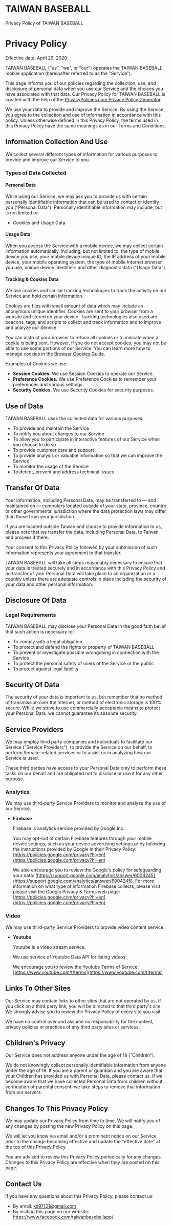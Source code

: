 TAIWAN BASEBALL
===============

Privacy Policy of TAIWAN BASEBALL

Privacy Policy
==============

Effective date: April 29, 2020

TAIWAN BASEBALL ("us", "we", or "our") operates the TAIWAN BASEBALL
mobile application (hereinafter referred to as the "Service").

This page informs you of our policies regarding the collection, use, and
disclosure of personal data when you use our Service and the choices you
have associated with that data. Our Privacy Policy for TAIWAN BASEBALL
is created with the help of the [PrivacyPolicies.com Privacy Policy
Generator](https://www.privacypolicies.com/free-privacy-policy-generator/).

We use your data to provide and improve the Service. By using the
Service, you agree to the collection and use of information in
accordance with this policy. Unless otherwise defined in this Privacy
Policy, the terms used in this Privacy Policy have the same meanings as
in our Terms and Conditions.

Information Collection And Use
------------------------------

We collect several different types of information for various purposes
to provide and improve our Service to you.

### Types of Data Collected

#### Personal Data

While using our Service, we may ask you to provide us with certain
personally identifiable information that can be used to contact or
identify you ("Personal Data"). Personally identifiable information may
include, but is not limited to:

-   Cookies and Usage Data

#### Usage Data

When you access the Service with a mobile device, we may collect certain
information automatically, including, but not limited to, the type of
mobile device you use, your mobile device unique ID, the IP address of
your mobile device, your mobile operating system, the type of mobile
Internet browser you use, unique device identifiers and other diagnostic
data ("Usage Data").

#### Tracking & Cookies Data

We use cookies and similar tracking technologies to track the activity
on our Service and hold certain information.

Cookies are files with small amount of data which may include an
anonymous unique identifier. Cookies are sent to your browser from a
website and stored on your device. Tracking technologies also used are
beacons, tags, and scripts to collect and track information and to
improve and analyze our Service.

You can instruct your browser to refuse all cookies or to indicate when
a cookie is being sent. However, if you do not accept cookies, you may
not be able to use some portions of our Service. You can learn more how
to manage cookies in the [Browser Cookies
Guide](https://privacypolicies.com/blog/how-to-delete-cookies/).

Examples of Cookies we use:

-   **Session Cookies.** We use Session Cookies to operate our Service.
-   **Preference Cookies.** We use Preference Cookies to remember your
    preferences and various settings.
-   **Security Cookies.** We use Security Cookies for security purposes.

Use of Data
-----------

TAIWAN BASEBALL uses the collected data for various purposes:

-   To provide and maintain the Service
-   To notify you about changes to our Service
-   To allow you to participate in interactive features of our Service
    when you choose to do so
-   To provide customer care and support
-   To provide analysis or valuable information so that we can improve
    the Service
-   To monitor the usage of the Service
-   To detect, prevent and address technical issues

Transfer Of Data
----------------

Your information, including Personal Data, may be transferred to — and
maintained on — computers located outside of your state, province,
country or other governmental jurisdiction where the data protection
laws may differ than those from your jurisdiction.

If you are located outside Taiwan and choose to provide information to
us, please note that we transfer the data, including Personal Data, to
Taiwan and process it there.

Your consent to this Privacy Policy followed by your submission of such
information represents your agreement to that transfer.

TAIWAN BASEBALL will take all steps reasonably necessary to ensure that
your data is treated securely and in accordance with this Privacy Policy
and no transfer of your Personal Data will take place to an organization
or a country unless there are adequate controls in place including the
security of your data and other personal information.

Disclosure Of Data
------------------

### Legal Requirements

TAIWAN BASEBALL may disclose your Personal Data in the good faith belief
that such action is necessary to:

-   To comply with a legal obligation
-   To protect and defend the rights or property of TAIWAN BASEBALL
-   To prevent or investigate possible wrongdoing in connection with the
    Service
-   To protect the personal safety of users of the Service or the public
-   To protect against legal liability

Security Of Data
----------------

The security of your data is important to us, but remember that no
method of transmission over the Internet, or method of electronic
storage is 100% secure. While we strive to use commercially acceptable
means to protect your Personal Data, we cannot guarantee its absolute
security.

Service Providers
-----------------

We may employ third party companies and individuals to facilitate our
Service ("Service Providers"), to provide the Service on our behalf, to
perform Service-related services or to assist us in analyzing how our
Service is used.

These third parties have access to your Personal Data only to perform
these tasks on our behalf and are obligated not to disclose or use it
for any other purpose.

### Analytics

We may use third-party Service Providers to monitor and analyze the use
of our Service.

-   **Firebase**

    Firebase is analytics service provided by Google Inc.

    You may opt-out of certain Firebase features through your mobile
    device settings, such as your device advertising settings or by
    following the instructions provided by Google in their Privacy
    Policy:
    [https://policies.google.com/privacy?hl=en](https://policies.google.com/privacy?hl=en)

    We also encourage you to review the Google's policy for safeguarding
    your data:
    [https://support.google.com/analytics/answer/6004245](https://support.google.com/analytics/answer/6004245).
    For more information on what type of information Firebase collects,
    please visit please visit the Google Privacy & Terms web page:
    [https://policies.google.com/privacy?hl=en](https://policies.google.com/privacy?hl=en)

### Video

We may use third-party Service Providers to provide video content
service.

-   **Youtube**

    Youtube is a video stream service.

    We use service of Youtube Data API for listing videos

    We encourage you to review the Youtube Terms of Service:
    [https://www.youtube.com/t/terms](https://www.youtube.com/t/terms)

Links To Other Sites
--------------------

Our Service may contain links to other sites that are not operated by
us. If you click on a third party link, you will be directed to that
third party's site. We strongly advise you to review the Privacy Policy
of every site you visit.

We have no control over and assume no responsibility for the content,
privacy policies or practices of any third party sites or services.

Children's Privacy
------------------

Our Service does not address anyone under the age of 18 ("Children").

We do not knowingly collect personally identifiable information from
anyone under the age of 18. If you are a parent or guardian and you are
aware that your Children has provided us with Personal Data, please
contact us. If we become aware that we have collected Personal Data from
children without verification of parental consent, we take steps to
remove that information from our servers.

Changes To This Privacy Policy
------------------------------

We may update our Privacy Policy from time to time. We will notify you
of any changes by posting the new Privacy Policy on this page.

We will let you know via email and/or a prominent notice on our Service,
prior to the change becoming effective and update the "effective date"
at the top of this Privacy Policy.

You are advised to review this Privacy Policy periodically for any
changes. Changes to this Privacy Policy are effective when they are
posted on this page.

Contact Us
----------

If you have any questions about this Privacy Policy, please contact us:

-   By email: ks97121@gmail.com
-   By visiting this page on our website:
    https://www.facebook.com/taiwanbaseballapp/


